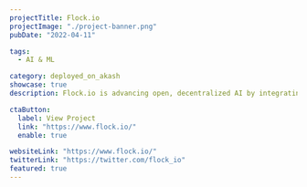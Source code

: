 ```yaml
---
projectTitle: Flock.io
projectImage: "./project-banner.png"
pubDate: "2022-04-11"

tags:
  - AI & ML

category: deployed_on_akash
showcase: true
description: Flock.io is advancing open, decentralized AI by integrating with Akash's Supercloud, making it simple for developers to access high-performance compute for training AI models.

ctaButton:
  label: View Project
  link: "https://www.flock.io/"
  enable: true

websiteLink: "https://www.flock.io/"
twitterLink: "https://twitter.com/flock_io"
featured: true
---
```

